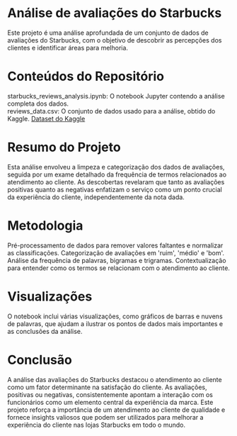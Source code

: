 # Análise de avaliações do Starbucks
Este projeto é uma análise aprofundada de um conjunto de dados de avaliações do Starbucks, com o objetivo de descobrir as percepções dos clientes e identificar áreas para melhoria.

# Conteúdos do Repositório

starbucks_reviews_analysis.ipynb: O notebook Jupyter contendo a análise completa dos dados.<br>
reviews_data.csv: O conjunto de dados usado para a análise, obtido do Kaggle. [Dataset do Kaggle](https://www.kaggle.com/datasets/harshalhonde/starbucks-reviews-dataset)


# Resumo do Projeto
Esta análise envolveu a limpeza e categorização dos dados de avaliações, seguida por um exame detalhado da frequência de termos relacionados ao atendimento ao cliente. As descobertas revelaram que tanto as avaliações positivas quanto as negativas enfatizam o serviço como um ponto crucial da experiência do cliente, independentemente da nota dada.

# Metodologia
Pré-processamento de dados para remover valores faltantes e normalizar as classificações. Categorização de avaliações em 'ruim', 'médio' e 'bom'. Análise da frequência de palavras, bigramas e trigramas. Contextualização para entender como os termos se relacionam com o atendimento ao cliente.

# Visualizações
O notebook inclui várias visualizações, como gráficos de barras e nuvens de palavras, que ajudam a ilustrar os pontos de dados mais importantes e as conclusões da análise.

# Conclusão
A análise das avaliações do Starbucks destacou o atendimento ao cliente como um fator determinante na satisfação do cliente. As avaliações, positivas ou negativas, consistentemente apontam a interação com os funcionários como um elemento central da experiência da marca. Este projeto reforça a importância de um atendimento ao cliente de qualidade e fornece insights valiosos que podem ser utilizados para melhorar a experiência do cliente nas lojas Starbucks em todo o mundo.
